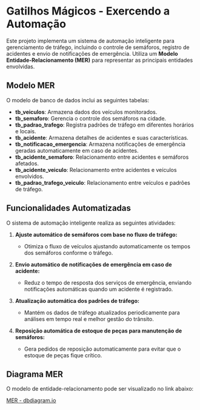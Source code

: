 # Gatilhos Mágicos - Exercendo a Automação

Este projeto implementa um sistema de automação inteligente para gerenciamento de tráfego, incluindo o controle de semáforos, registro de acidentes e envio de notificações de emergência. Utiliza um **Modelo Entidade-Relacionamento (MER)** para representar as principais entidades envolvidas.

## Modelo MER

O modelo de banco de dados inclui as seguintes tabelas:

- **tb_veiculos**: Armazena dados dos veículos monitorados.
- **tb_semaforo**: Gerencia o controle dos semáforos na cidade.
- **tb_padrao_trafego**: Registra padrões de tráfego em diferentes horários e locais.
- **tb_acidente**: Armazena detalhes de acidentes e suas características.
- **tb_notificacao_emergencia**: Armazena notificações de emergência geradas automaticamente em caso de acidentes.
- **tb_acidente_semaforo**: Relacionamento entre acidentes e semáforos afetados.
- **tb_acidente_veiculo**: Relacionamento entre acidentes e veículos envolvidos.
- **tb_padrao_trafego_veiculo**: Relacionamento entre veículos e padrões de tráfego.

## Funcionalidades Automatizadas

O sistema de automação inteligente realiza as seguintes atividades:

1. **Ajuste automático de semáforos com base no fluxo de tráfego:**
   - Otimiza o fluxo de veículos ajustando automaticamente os tempos dos semáforos conforme o tráfego.
   
2. **Envio automático de notificações de emergência em caso de acidente:**
   - Reduz o tempo de resposta dos serviços de emergência, enviando notificações automáticas quando um acidente é registrado.
   
3. **Atualização automática dos padrões de tráfego:**
   - Mantém os dados de tráfego atualizados periodicamente para análises em tempo real e melhor gestão do trânsito.
   
4. **Reposição automática de estoque de peças para manutenção de semáforos:**
   - Gera pedidos de reposição automaticamente para evitar que o estoque de peças fique crítico.

## Diagrama MER

O modelo de entidade-relacionamento pode ser visualizado no link abaixo:

[MER - dbdiagram.io](https://dbdiagram.io/d/Fiap-66f2d6cda0828f8aa6e96d94)

